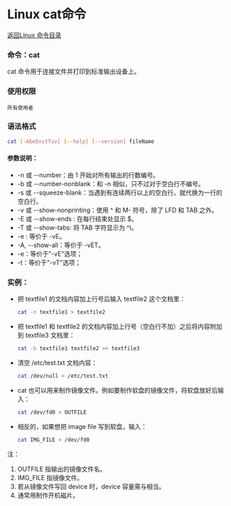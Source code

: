 # Linux cat命令
[返回Linux 命令目录](11.Linux命令大全.md)

### 命令：cat

cat 命令用于连接文件并打印到标准输出设备上。

### 使用权限

    所有使用者

### 语法格式

```bash
cat [-AbeEnstTuv] [--help] [--version] fileName
```

#### 参数说明：
* -n 或 --number：由 1 开始对所有输出的行数编号。
* -b 或 --number-nonblank：和 -n 相似，只不过对于空白行不编号。
* -s 或 --squeeze-blank：当遇到有连续两行以上的空白行，就代换为一行的空白行。
* -v 或 --show-nonprinting：使用 ^ 和 M- 符号，除了 LFD 和 TAB 之外。
* -E 或 --show-ends : 在每行结束处显示 $。
* -T 或 --show-tabs: 将 TAB 字符显示为 ^I。
* -e : 等价于 -vE。
* -A, --show-all：等价于 -vET。
* -e：等价于"-vE"选项；
* -t：等价于"-vT"选项；

### 实例：
* 把 textfile1 的文档内容加上行号后输入 textfile2 这个文档里：
    ```bash
    cat -n textfile1 > textfile2
    ```

* 把 textfile1 和 textfile2 的文档内容加上行号（空白行不加）之后将内容附加到 textfile3 文档里：
    ```bash
    cat -b textfile1 textfile2 >> textfile3
    ```

* 清空 /etc/test.txt 文档内容：
    ```bash
    cat /dev/null > /etc/test.txt
    ```

* cat 也可以用来制作镜像文件。例如要制作软盘的镜像文件，将软盘放好后输入：
    ```bash
    cat /dev/fd0 > OUTFILE
    ```

* 相反的，如果想把 image file 写到软盘，输入：
    ```bash
    cat IMG_FILE > /dev/fd0
    ```

注：
1. OUTFILE 指输出的镜像文件名。
2. IMG_FILE 指镜像文件。
3. 若从镜像文件写回 device 时，device 容量需与相当。
4. 通常用制作开机磁片。